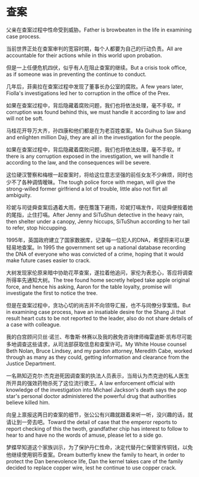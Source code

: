 # 查案

<p><span class="chinese">父亲在查案过程中性命受到威胁。</span><span class="english">Father is browbeaten in the life in examining case process.</span></p>

<p><span class="chinese">当前世界正处在查案审判的宽容时期，每个人都要为自己的行动负责。</span><span class="english">All are accountable for their actions while in this world upon probation.</span></p>

<p><span class="chinese">但是一上任便危机四伏，似乎有人在阻止查案的继续。</span><span class="english">But a crisis took office, as if someone was in preventing the continue to conduct.</span></p>

<p><span class="chinese">几年后，菲奥拉在查案过程中发现了董事长办公室的腐败。</span><span class="english">A few years later, Fiolla's investigations led her to corruption in the office of the Prex.</span></p>

<p><span class="chinese">如果在查案过程中，背后隐藏着腐败问题，我们也将依法处理，毫不手软。</span><span class="english">If corruption was found behind this, we must handle it according to law and will not be soft.</span></p>

<p><span class="chinese">马桂花开导万大齐，孙四康和他们都是在为老百姓查案。</span><span class="english">Ma Guihua Sun Sikang and enlighten million Daji, they are all in the investigation for the people.</span></p>

<p><span class="chinese">如果在查案过程中，背后隐藏着腐败问题，我们也将依法处理，毫不手软。</span><span class="english">If there is any corruption exposed in the investigation, we will handle it according to the law, and the consequences will be severe.</span></p>

<p><span class="chinese">这位硬汉警察和梅根一起查案时，将给这位意志坚强的前任女友不少麻烦，同时也少不了各种调情暧昧。</span><span class="english">The tough police force with megan, will give the strong-willed former girlfriend a lot of trouble, little also not flirt all ambiguity.</span></p>

<p><span class="chinese">珍妮与司徒舜查案后遇着大雨，便在簷篷下避雨，珍妮打嗝发作，司徒舜便按着她的尾指，止住打嗝。</span><span class="english">After Jenny and SiTuShun detective in the heavy rain, then shelter under a canopy, Jenny hiccups, SiTuShun according to her tail to refer, stop hiccupping.</span></p>

<p><span class="chinese">1995年，英国政府建立了国家数据库，记录每一位犯人的DNA，希望将来可以更轻易地查案。</span><span class="english">In 1995 the government set up a national database recording the DNA of everyone who was convicted of a crime, hoping that it would make future cases easier to crack.</span></p>

<p><span class="chinese">大树发现家伦原来暗中协助花苹查案，遂拉着他追问，家伦为表忠心，答应将调查所得率先通知大树。</span><span class="english">The tree found home secretly helped take apple original force, and hence his asking, Aaron for the table loyalty, promise will investigate the first to notice the tree.</span></p>

<p><span class="chinese">但是在查案过程中，贪功心切的尚吉并不向领导汇报，也不与同僚分享案情。</span><span class="english">But in examining case process, have an insatiable desire for the Shang Ji that result heart cuts to be not reported to the leader, also do not share details of a case with colleague.</span></p>

<p><span class="chinese">我的白宫顾问贝丝·诺兰、布鲁斯·林赛以及我的赦免咨询律师梅雷迪斯·凯布尽可能多地调查这些请求，从司法部获取信息和查案许可。</span><span class="english">My White House counsel Beth Nolan, Bruce Lindsey, and my pardon attorney, Meredith Cabe, worked through as many as they could, getting information and clearance from the Justice Department.</span></p>

<p><span class="chinese">一名熟知迈克尔·杰克逊死因调查案的执法人员表示，当局认为杰克逊的私人医生所开具的强效药物杀死了这位流行歌王。</span><span class="english">A law enforcement official with knowledge of the investigation into Michael Jackson's death says the pop star's personal doctor administered the powerful drug that authorities believe killed him.</span></p>

<p><span class="chinese">向皇上禀报这两日的查案的细节，张公公有兴趣就跟着来听一听，没兴趣的话，就请让到一旁去吧。</span><span class="english">Toward the detail of case that the emperor reports to report checking of this the twoth, grandfather chip has interest to follow to hear to and have no the words of amuse, please let to a side go.</span></p>

<p><span class="chinese">梦蝶早知道这个家族训示，为了保护丹仁性命，决定代替丹仁保管家传铜钱，以免他继续使用铜币查案。</span><span class="english">Dream butterfly knew the family to heart, in order to protect the Dan benevolence life, Dan the kernel takes care of the family decided to replace copper wire, lest he continue to use copper crack.</span></p>

